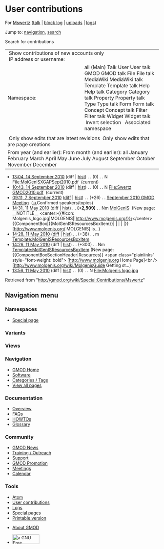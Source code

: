 <div id="mw-page-base" class="noprint">

</div>

<div id="mw-head-base" class="noprint">

</div>

<div id="content" class="mw-body" role="main">

<span id="top"></span>

<div id="mw-js-message" style="display:none;">

</div>



# <span dir="auto">User contributions</span>

<div id="bodyContent">

<div id="contentSub">

For <a
href="/mediawiki/index.php?title=User:Mswertz&amp;action=edit&amp;redlink=1"
class="new" title="User:Mswertz (page does not exist)">Mswertz</a> (<a
href="/mediawiki/index.php?title=User_talk:Mswertz&amp;action=edit&amp;redlink=1"
class="new" title="User talk:Mswertz (page does not exist)">talk</a> \|
[block
log](/mediawiki/index.php?title=Special:Log/block&page=User%3AMswertz "Special:Log/block")
\|
[uploads](/wiki/Special:ListFiles/Mswertz "Special:ListFiles/Mswertz")
\| [logs](/wiki/Special:Log/Mswertz "Special:Log/Mswertz"))

</div>

<div id="jump-to-nav" class="mw-jump">

Jump to: [navigation](#mw-navigation), [search](#p-search)

</div>

<div id="mw-content-text">

Search for contributions

<table class="mw-contributions-table">
<colgroup>
<col style="width: 50%" />
<col style="width: 50%" />
</colgroup>
<tbody>
<tr class="odd">
<td colspan="2"> Show contributions of new accounts only<br />
 IP address or username:</td>
</tr>
<tr class="even">
<td class="mw-label">Namespace:</td>
<td>all (Main) Talk User User talk GMOD GMOD talk File File talk
MediaWiki MediaWiki talk Template Template talk Help Help talk Category
Category talk Property Property talk Type Type talk Form Form talk
Concept Concept talk Filter Filter talk Widget Widget talk  
 Invert selection 
 Associated namespace </td>
</tr>
<tr class="odd">
<td colspan="2"></td>
</tr>
<tr class="even">
<td colspan="2"> Only show edits that are latest revisions
 Only show edits that are page creations</td>
</tr>
<tr class="odd">
<td colspan="2">From year (and earlier): From month (and earlier): all
January February March April May June July August September October
November December</td>
</tr>
</tbody>
</table>

- <a
  href="/mediawiki/index.php?title=File:MolGenISXGAPSept2010.pdf&amp;oldid=14474"
  class="mw-changeslist-date" title="File:MolGenISXGAPSept2010.pdf">13:04,
  14 September 2010</a> (diff \|
  [hist](/mediawiki/index.php?title=File:MolGenISXGAPSept2010.pdf&action=history "File:MolGenISXGAPSept2010.pdf"))
  <span class="mw-changeslist-separator">. .</span>
  <span class="mw-plusminus-null" dir="ltr"
  title="0 bytes after change">(0)</span>‎
  <span class="mw-changeslist-separator">. .</span> N
  <a href="/wiki/File:MolGenISXGAPSept2010.pdf"
  class="mw-contributions-title"
  title="File:MolGenISXGAPSept2010.pdf">File:MolGenISXGAPSept2010.pdf</a>
  ‎ <span class="mw-uctop">(current)</span>
- <a
  href="/mediawiki/index.php?title=File:Swertz_GMOD2010.pdf&amp;oldid=14473"
  class="mw-changeslist-date" title="File:Swertz GMOD2010.pdf">10:43, 14
  September 2010</a> (diff \|
  [hist](/mediawiki/index.php?title=File:Swertz_GMOD2010.pdf&action=history "File:Swertz GMOD2010.pdf"))
  <span class="mw-changeslist-separator">. .</span>
  <span class="mw-plusminus-null" dir="ltr"
  title="0 bytes after change">(0)</span>‎
  <span class="mw-changeslist-separator">. .</span> N
  <a href="/wiki/File:Swertz_GMOD2010.pdf" class="mw-contributions-title"
  title="File:Swertz GMOD2010.pdf">File:Swertz GMOD2010.pdf</a> ‎
  <span class="mw-uctop">(current)</span>
- <a
  href="/mediawiki/index.php?title=September_2010_GMOD_Meeting&amp;oldid=14364"
  class="mw-changeslist-date" title="September 2010 GMOD Meeting">09:11, 7
  September 2010</a>
  ([diff](/mediawiki/index.php?title=September_2010_GMOD_Meeting&diff=prev&oldid=14364 "September 2010 GMOD Meeting")
  \|
  [hist](/mediawiki/index.php?title=September_2010_GMOD_Meeting&action=history "September 2010 GMOD Meeting"))
  <span class="mw-changeslist-separator">. .</span>
  <span class="mw-plusminus-pos" dir="ltr"
  title="11,724 bytes after change">(+26)</span>‎
  <span class="mw-changeslist-separator">. .</span>
  <a href="/wiki/September_2010_GMOD_Meeting"
  class="mw-contributions-title"
  title="September 2010 GMOD Meeting">September 2010 GMOD Meeting</a> ‎
  <span class="comment">([→](/wiki/September_2010_GMOD_Meeting#Confirmed_speakers.2Ftopics "September 2010 GMOD Meeting")‎<span dir="auto"><span class="autocomment">Confirmed
  speakers/topics</span></span>)</span>
- <a href="/mediawiki/index.php?title=MolGenIS&amp;oldid=12521"
  class="mw-changeslist-date" title="MolGenIS">14:31, 11 May 2010</a>
  (diff \|
  [hist](/mediawiki/index.php?title=MolGenIS&action=history "MolGenIS"))
  <span class="mw-changeslist-separator">. .</span> **(+2,509)**‎
  <span class="mw-changeslist-separator">. .</span> Nm
  <a href="/wiki/MolGenIS" class="mw-contributions-title"
  title="MolGenIS">MolGenIS</a> ‎ <span class="comment">(New page:
  \_\_NOTITLE\_\_ \<center\>{{#icon:
  Molgenis_logo.jpg\|MOLGENIS\|\|http://www.molgenis.org/}}\</center\>
  {{ComponentBox\|{{MolGenISResourcesBoxItem}}\| \| \| \| \|}}
  \[http://www.molgenis.org/ MOLGENIS\] is...)</span>
- <a
  href="/mediawiki/index.php?title=Template:MolGenISResourcesBoxItem&amp;oldid=12520"
  class="mw-changeslist-date"
  title="Template:MolGenISResourcesBoxItem">14:28, 11 May 2010</a>
  ([diff](/mediawiki/index.php?title=Template:MolGenISResourcesBoxItem&diff=prev&oldid=12520 "Template:MolGenISResourcesBoxItem")
  \|
  [hist](/mediawiki/index.php?title=Template:MolGenISResourcesBoxItem&action=history "Template:MolGenISResourcesBoxItem"))
  <span class="mw-changeslist-separator">. .</span>
  <span class="mw-plusminus-pos" dir="ltr"
  title="338 bytes after change">(+38)</span>‎
  <span class="mw-changeslist-separator">. .</span> m
  <a href="/wiki/Template:MolGenISResourcesBoxItem"
  class="mw-contributions-title"
  title="Template:MolGenISResourcesBoxItem">Template:MolGenISResourcesBoxItem</a>
  ‎
- <a
  href="/mediawiki/index.php?title=Template:MolGenISResourcesBoxItem&amp;oldid=12519"
  class="mw-changeslist-date"
  title="Template:MolGenISResourcesBoxItem">14:26, 11 May 2010</a> (diff
  \|
  [hist](/mediawiki/index.php?title=Template:MolGenISResourcesBoxItem&action=history "Template:MolGenISResourcesBoxItem"))
  <span class="mw-changeslist-separator">. .</span>
  <span class="mw-plusminus-pos" dir="ltr"
  title="300 bytes after change">(+300)</span>‎
  <span class="mw-changeslist-separator">. .</span> Nm
  <a href="/wiki/Template:MolGenISResourcesBoxItem"
  class="mw-contributions-title"
  title="Template:MolGenISResourcesBoxItem">Template:MolGenISResourcesBoxItem</a>
  ‎ <span class="comment">(New page:
  {{ComponentBoxSectionHeader\|Resources}} \<span class="plainlinks"
  style="font-weight: bold"\> \[http://www.molgenis.org Home Page\]\<br
  /\> \[http://www.molgenis.org/wiki/MolgenisGuide Getting st...)</span>
- <a
  href="/mediawiki/index.php?title=File:Molgenis_logo.jpg&amp;oldid=12518"
  class="mw-changeslist-date" title="File:Molgenis logo.jpg">13:56, 11 May
  2010</a> (diff \|
  [hist](/mediawiki/index.php?title=File:Molgenis_logo.jpg&action=history "File:Molgenis logo.jpg"))
  <span class="mw-changeslist-separator">. .</span>
  <span class="mw-plusminus-null" dir="ltr"
  title="0 bytes after change">(0)</span>‎
  <span class="mw-changeslist-separator">. .</span> N
  <a href="/wiki/File:Molgenis_logo.jpg" class="mw-contributions-title"
  title="File:Molgenis logo.jpg">File:Molgenis logo.jpg</a> ‎

</div>

<div class="printfooter">

Retrieved from "<http://gmod.org/wiki/Special:Contributions/Mswertz>"

</div>

<div id="catlinks" class="catlinks catlinks-allhidden">

</div>

<div class="visualClear">

</div>

</div>

</div>

<div id="mw-navigation">

## Navigation menu

<div id="mw-head">



<div id="left-navigation">

<div id="p-namespaces" class="vectorTabs" role="navigation"
aria-labelledby="p-namespaces-label">

### Namespaces

- <span id="ca-nstab-special">[Special
  page](/wiki/Special:Contributions/Mswertz "This is a special page, you cannot edit the page itself")</span>

</div>

<div id="p-variants" class="vectorMenu emptyPortlet" role="navigation"
aria-labelledby="p-variants-label">

### 

### Variants[](#)

<div class="menu">

</div>

</div>

</div>

<div id="right-navigation">

<div id="p-views" class="vectorTabs emptyPortlet" role="navigation"
aria-labelledby="p-views-label">

### Views

</div>



</div>



</div>

</div>

</div>

<div id="mw-panel">

<div id="p-logo" role="banner">

<a href="/wiki/Main_Page"
style="background-image: url(http://gmod.org/images/GMOD-cogs.png);"
title="Visit the main page"></a>

</div>

<div id="p-Navigation" class="portal" role="navigation"
aria-labelledby="p-Navigation-label">

### Navigation

<div class="body">

- <span id="n-GMOD-Home">[GMOD Home](/wiki/Main_Page)</span>
- <span id="n-Software">[Software](/wiki/GMOD_Components)</span>
- <span id="n-Categories-.2F-Tags">[Categories /
  Tags](/wiki/Categories)</span>
- <span id="n-View-all-pages">[View all
  pages](/wiki/Special:AllPages)</span>

</div>

</div>

<div id="p-Documentation" class="portal" role="navigation"
aria-labelledby="p-Documentation-label">

### Documentation

<div class="body">

- <span id="n-Overview">[Overview](/wiki/Overview)</span>
- <span id="n-FAQs">[FAQs](/wiki/Category:FAQ)</span>
- <span id="n-HOWTOs">[HOWTOs](/wiki/Category:HOWTO)</span>
- <span id="n-Glossary">[Glossary](/wiki/Glossary)</span>

</div>

</div>

<div id="p-Community" class="portal" role="navigation"
aria-labelledby="p-Community-label">

### Community

<div class="body">

- <span id="n-GMOD-News">[GMOD News](/wiki/GMOD_News)</span>
- <span id="n-Training-.2F-Outreach">[Training /
  Outreach](/wiki/Training_and_Outreach)</span>
- <span id="n-Support">[Support](/wiki/Support)</span>
- <span id="n-GMOD-Promotion">[GMOD
  Promotion](/wiki/GMOD_Promotion)</span>
- <span id="n-Meetings">[Meetings](/wiki/Meetings)</span>
- <span id="n-Calendar">[Calendar](/wiki/Calendar)</span>

</div>

</div>

<div id="p-tb" class="portal" role="navigation"
aria-labelledby="p-tb-label">

### Tools

<div class="body">

- <span id="feedlinks"><a
  href="http://gmod.org/mediawiki/index.php?title=Special:Contributions/Mswertz&amp;feed=atom"
  id="feed-atom" class="feedlink" rel="alternate"
  type="application/atom+xml" title="Atom feed for this page">Atom</a></span>
- <span id="t-contributions">[User
  contributions](/wiki/Special:Contributions/Mswertz "A list of contributions of this user")</span>
- <span id="t-log">[Logs](/wiki/Special:Log/Mswertz)</span>
- <span id="t-specialpages"><a href="/wiki/Special:SpecialPages" accesskey="q"
  title="A list of all special pages [q]">Special pages</a></span>
- <span id="t-print"><a
  href="/mediawiki/index.php?title=Special:Contributions/Mswertz&amp;printable=yes"
  rel="alternate" accesskey="p"
  title="Printable version of this page [p]">Printable version</a></span>

</div>

</div>

</div>

</div>

<div id="footer" role="contentinfo">

- <span id="footer-places-about">[About
  GMOD](/wiki/GMOD:About "GMOD:About")</span>

<!-- -->

- <span id="footer-copyrightico">[<img src="http://www.gnu.org/graphics/gfdl-logo-small.png" width="88"
  height="31" alt="a GNU Free Documentation License" />](http://www.gnu.org/licenses/fdl-1.3.html)</span>




</div>
